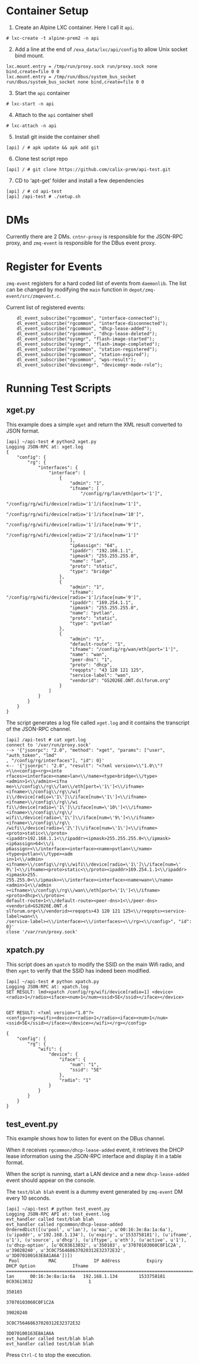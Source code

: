 Container Setup
===============

1.	Create an Alpine LXC container. Here I call it `api`.
```
# lxc-create -t alpine-prem2 -n api
```

2.	Add a line at the end of `/exa_data/lxc/api/config` to allow Unix socket bind mount.
```
lxc.mount.entry = /tmp/run/proxy.sock run/proxy.sock none bind,create=file 0 0
lxc.mount.entry = /tmp/run/dbus/system_bus_socket run/dbus/system_bus_socket none bind,create=file 0 0

```

3.	Start the `api` container
```
# lxc-start -n api
```

4.	Attach to the `api` container shell
```
# lxc-attach -n api
```

5.	Install git inside the container shell
```
[api] / # apk update && apk add git
```

6.	Clone test script repo
```
[api] / # git clone https://github.com/calix-prem/api-test.git
```

7.	CD to ‘apt-get’ folder and install a few dependencies
```
[api] / # cd api-test
[api] /api-test # ./setup.sh
```

DMs
===

Currently there are 2 DMs. `cntnr-proxy` is responsible for the JSON-RPC proxy, and `zmq-event` is
responsible for the DBus event proxy.

Register for Events
===================

`zmq-event` registers for a hard coded list of events from `daemonlib`. The list can be changed by
modifying the `main` function in `depot/zmq-event/src/zmqevent.c`.

Current list of registered events:
```
    dl_event_subscribe("rgcommon", "interface-connected");
    dl_event_subscribe("rgcommon", "interface-disconnected");
    dl_event_subscribe("rgcommon", "dhcp-lease-added");
    dl_event_subscribe("rgcommon", "dhcp-lease-deleted");
    dl_event_subscribe("sysmgr", "flash-image-started");
    dl_event_subscribe("sysmgr", "flash-image-completed");
    dl_event_subscribe("rgcommon", "station-registered");
    dl_event_subscribe("rgcommon", "station-expired");
    dl_event_subscribe("rgcommon", "wps-result");
    dl_event_subscribe("devicemgr", "devicemgr-mode-role");
```

Running Test Scripts
====================

xget.py
-------

This example does a simple `xget` and return the XML result converted to JSON format.

```
[api] ~/api-test # python2 xget.py 
Logging JSON-RPC at: xget.log
{
    "config": {
        "rg": {
            "interfaces": {
                "interface": [
                    {
                        "admin": "1", 
                        "ifname": [
                            "/config/rg/lan/eth[port='1']", 
                            "/config/rg/wifi/device[radio='1']/iface[num='1']", 
                            "/config/rg/wifi/device[radio='1']/iface[num='10']", 
                            "/config/rg/wifi/device[radio='1']/iface[num='9']", 
                            "/config/rg/wifi/device[radio='2']/iface[num='1']"
                        ], 
                        "ip6assign": "64", 
                        "ipaddr": "192.168.1.1", 
                        "ipmask": "255.255.255.0", 
                        "name": "lan", 
                        "proto": "static", 
                        "type": "bridge"
                    }, 
                    {
                        "admin": "1", 
                        "ifname": "/config/rg/wifi/device[radio='1']/iface[num='9']", 
                        "ipaddr": "169.254.1.1", 
                        "ipmask": "255.255.255.0", 
                        "name": "pvtlan", 
                        "proto": "static", 
                        "type": "pvtlan"
                    }, 
                    {
                        "admin": "1", 
                        "default-route": "1", 
                        "ifname": "/config/rg/wan/eth[port='1']", 
                        "name": "wan", 
                        "peer-dns": "1", 
                        "proto": "dhcp", 
                        "reqopts": "43 120 121 125", 
                        "service-label": "wan", 
                        "vendorid": "GS2026E.ONT.dslforum.org"
                    }
                ]
            }
        }
    }
}
```

The script generates a log file called `xget.log` and it contains the transcript of the JSON-RPC channel.

```
[api] /api-test # cat xget.log
connect to '/var/run/proxy.sock'
--> '{"jsonrpc": "2.0", "method": "xget", "params": ["user", "auth_token", "lmd"
, "/config/rg/interfaces"], "id": 0}'
<-- '{"jsonrpc": "2.0", "result": "<?xml version=\\"1.0\\"?>\\n<config><rg><inte
rfaces><interface><name>lan<\\/name><type>bridge<\\/type><admin>1<\\/admin><ifna
me>\\/config\\/rg\\/lan\\/eth[port=\'1\']<\\/ifname><ifname>\\/config\\/rg\\/wif
i\\/device[radio=\'1\']\\/iface[num=\'1\']<\\/ifname><ifname>\\/config\\/rg\\/wi
fi\\/device[radio=\'1\']\\/iface[num=\'10\']<\\/ifname><ifname>\\/config\\/rg\\/
wifi\\/device[radio=\'1\']\\/iface[num=\'9\']<\\/ifname><ifname>\\/config\\/rg\\
/wifi\\/device[radio=\'2\']\\/iface[num=\'1\']<\\/ifname><proto>static<\\/proto>
<ipaddr>192.168.1.1<\\/ipaddr><ipmask>255.255.255.0<\\/ipmask><ip6assign>64<\\/i
p6assign><\\/interface><interface><name>pvtlan<\\/name><type>pvtlan<\\/type><adm
in>1<\\/admin><ifname>\\/config\\/rg\\/wifi\\/device[radio=\'1\']\\/iface[num=\'
9\']<\\/ifname><proto>static<\\/proto><ipaddr>169.254.1.1<\\/ipaddr><ipmask>255.
255.255.0<\\/ipmask><\\/interface><interface><name>wan<\\/name><admin>1<\\/admin
><ifname>\\/config\\/rg\\/wan\\/eth[port=\'1\']<\\/ifname><proto>dhcp<\\/proto><
default-route>1<\\/default-route><peer-dns>1<\\/peer-dns><vendorid>GS2026E.ONT.d
slforum.org<\\/vendorid><reqopts>43 120 121 125<\\/reqopts><service-label>wan<\\
/service-label><\\/interface><\\/interfaces><\\/rg><\\/config>", "id": 0}'
close '/var/run/proxy.sock'
```

xpatch.py
---------

This script does an `xpatch` to modify the SSID on the main Wifi radio, and then
`xget` to verify that the SSID has indeed been modified.

```
[api] ~/api-test # python xpatch.py
Logging JSON-RPC at: xpatch.log
SET RESULT: lmd>xpatch /config/rg/wifi/device[radio=1] <device><radio>1</radio><iface><num>1</num><ssid>5E</ssid></iface></device>


GET RESULT: <?xml version="1.0"?>
<config><rg><wifi><device><radio>1</radio><iface><num>1</num><ssid>5E</ssid></iface></device></wifi></rg></config>

{
    "config": {
        "rg": {
            "wifi": {
                "device": {
                    "iface": {
                        "num": "1", 
                        "ssid": "5E"
                    }, 
                    "radio": "1"
                }
            }
        }
    }
}
```


test_event.py
-------------

This example shows how to listen for event on the DBus channel.

When it receives `rgcommon/dhcp-lease-added` event, it retrieves the DHCP lease information using the JSON-RPC
interface and display it in a table format.

When the script is running, start a LAN device and a new `dhcp-lease-added` event should appear on the console.

The `test/blah blah` event is a dummy event generated by `zmq-event` DM every 10 seconds. 

```
[api] ~/api-test # python test_event.py 
Logging JSON-RPC API at: test_event.log
evt_handler called test/blah blah
evt_handler called rgcommon/dhcp-lease-added
OrderedDict([(u'pool', u'lan'), (u'mac', u'00:16:3e:8a:1a:6a'), (u'ipaddr', u'192.168.1.134'), (u'expiry', u'1533758181'), (u'ifname', u'1'), (u'source', u'dhcp'), (u'iftype', u'eth'), (u'active', u'1'), (u'dhcp-option', [u'0C03613032', u'350103', u'37070103060C0F1C2A', u'39020240', u'3C0C756468637020312E32372E32', u'3D070100163E8A1A6A'])])
 Pool           MAC              IP Address          Expiry              DHCP Option              Ifname  
==========================================================================================================
lan      00:16:3e:8a:1a:6a   192.168.1.134        1533758181     0C03613032                     1         
                                                                 350103                                   
                                                                 37070103060C0F1C2A                       
                                                                 39020240                                 
                                                                 3C0C756468637020312E32372E32             
                                                                 3D070100163E8A1A6A                       
evt_handler called test/blah blah
evt_handler called test/blah blah
```

Press `Ctrl-C` to stop the execution.
